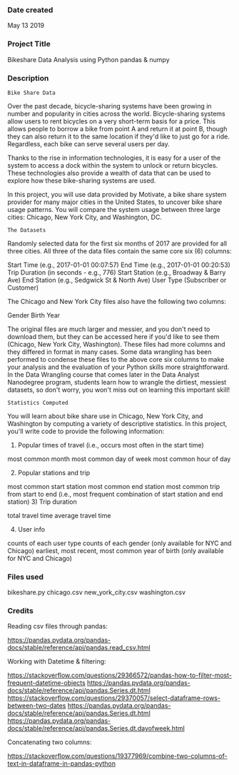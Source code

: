 ### Date created
May 13 2019

### Project Title
Bikeshare Data Analysis using Python pandas & numpy

### Description

    Bike Share Data

Over the past decade, bicycle-sharing systems have been growing in number and popularity in cities across the world. Bicycle-sharing systems allow users to rent bicycles on a very short-term basis for a price. This allows people to borrow a bike from point A and return it at point B, though they can also return it to the same location if they'd like to just go for a ride. Regardless, each bike can serve several users per day.

Thanks to the rise in information technologies, it is easy for a user of the system to access a dock within the system to unlock or return bicycles. These technologies also provide a wealth of data that can be used to explore how these bike-sharing systems are used.

In this project, you will use data provided by Motivate, a bike share system provider for many major cities in the United States, to uncover bike share usage patterns. You will compare the system usage between three large cities: Chicago, New York City, and Washington, DC.

    The Datasets

Randomly selected data for the first six months of 2017 are provided for all three cities. All three of the data files contain the same core six (6) columns:

Start Time (e.g., 2017-01-01 00:07:57)
End Time (e.g., 2017-01-01 00:20:53)
Trip Duration (in seconds - e.g., 776)
Start Station (e.g., Broadway & Barry Ave)
End Station (e.g., Sedgwick St & North Ave)
User Type (Subscriber or Customer)

The Chicago and New York City files also have the following two columns:

Gender
Birth Year

The original files are much larger and messier, and you don't need to download them, but they can be accessed here if you'd like to see them (Chicago, New York City, Washington). These files had more columns and they differed in format in many cases. Some data wrangling has been performed to condense these files to the above core six columns to make your analysis and the evaluation of your Python skills more straightforward. In the Data Wrangling course that comes later in the Data Analyst Nanodegree program, students learn how to wrangle the dirtiest, messiest datasets, so don't worry, you won't miss out on learning this important skill!

    Statistics Computed

You will learn about bike share use in Chicago, New York City, and Washington by computing a variety of descriptive statistics. In this project, you'll write code to provide the following information:

1) Popular times of travel (i.e., occurs most often in the start time)

most common month
most common day of week
most common hour of day

2) Popular stations and trip

most common start station
most common end station
most common trip from start to end (i.e., most frequent combination of start station and end station)
3) Trip duration

total travel time
average travel time

4) User info

counts of each user type
counts of each gender (only available for NYC and Chicago)
earliest, most recent, most common year of birth (only available for NYC and Chicago)


### Files used

bikeshare.py
chicago.csv
new_york_city.csv
washington.csv

### Credits

Reading csv files through pandas:

https://pandas.pydata.org/pandas-docs/stable/reference/api/pandas.read_csv.html

Working with Datetime & filtering:

https://stackoverflow.com/questions/29366572/pandas-how-to-filter-most-frequent-datetime-objects
https://pandas.pydata.org/pandas-docs/stable/reference/api/pandas.Series.dt.html
https://stackoverflow.com/questions/29370057/select-dataframe-rows-between-two-dates
https://pandas.pydata.org/pandas-docs/stable/reference/api/pandas.Series.dt.html
https://pandas.pydata.org/pandas-docs/stable/reference/api/pandas.Series.dt.dayofweek.html

Concatenating two columns:

https://stackoverflow.com/questions/19377969/combine-two-columns-of-text-in-dataframe-in-pandas-python
